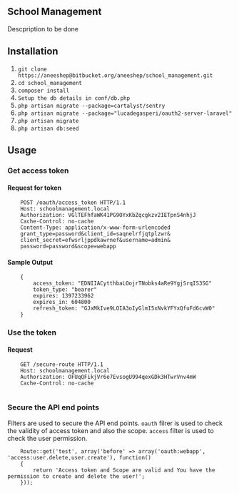 ## School Management

Descpription to be done

## Installation

1. `git clone https://aneeshep@bitbucket.org/aneeshep/school_management.git`
2. `cd school_management`
3. `composer install`
4. `Setup the db details in conf/db.php`
5. `php artisan migrate --package=cartalyst/sentry`
6. `php artisan migrate --package="lucadegasperi/oauth2-server-laravel"`
7. `php artisan migrate`
8. `php artisan db:seed`

## Usage

### Get access token

#### Request for token


```
    POST /oauth/access_token HTTP/1.1
    Host: schoolmanagement.local
    Authorization: VGlTEFhfaWK41PG9OYxKbZqcgkzv2IETpnS4nhjJ
    Cache-Control: no-cache
    Content-Type: application/x-www-form-urlencoded
    grant_type=password&client_id=saqnelrfjqtplzwr&
    client_secret=efwsrljppdkawrnef&username=admin&
    password=password&scope=webapp
```
#### Sample Output

```    
    {
        access_token: "EDNIIACytthbaLOojrTNobks4aRe9YgjSrqIS3SG"
        token_type: "bearer"
        expires: 1397233962
        expires_in: 604800
        refresh_token: "GJxMkIve9LOIA3oIyGlmI5xNvkYFYxQfuFd6cvW0"
    }
```
### Use the token

#### Request

```
    GET /secure-route HTTP/1.1
    Host: schoolmanagement.local
    Authorization: OFUqQFikjVr6e7EvsogU994qexGDk3HTwrVnv4mW
    Cache-Control: no-cache
       
```

### Secure the API end points

Filters are used to secure the API end points. `oauth` filrer is used to check the validity of access token and also the scope. 
`access` filter is used to check the user permission.

```
    Route::get('test', array('before' => array('oauth:webapp', 'access:user.delete,user.create'), function()
    {
        return 'Access token and Scope are valid and You have the permission to create and delete the user!';
    }));
```

